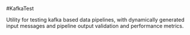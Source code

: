 #KafkaTest

Utility for testing kafka based data pipelines, with dynamically generated input messages and pipeline output validation and performance metrics.